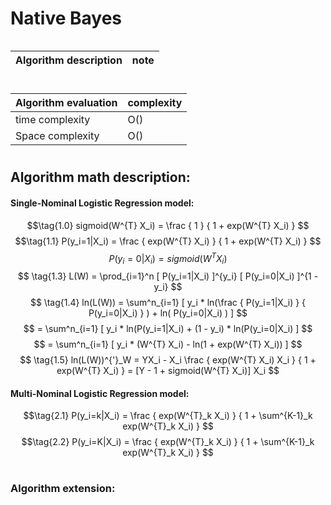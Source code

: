 # Native Bayes
```
```

Algorithm description|note
:--|:--

#
Algorithm evaluation|complexity
:--|:--
time complexity|O()
Space complexity|O()
#
## Algorithm math description:
#### Single-Nominal Logistic Regression model:
$$\tag{1.0}
sigmoid(W^{T} X_i) = \frac
{ 1 } { 1 + exp(W^{T} X_i) }
$$
$$\tag{1.1}
P(y_i=1|X_i) = \frac
{ exp(W^{T} X_i) }
{ 1 + exp(W^{T} X_i) }
$$
$$\tag{1.2}
P(y_i=0|X_i) = sigmoid(W^{T} X_i)
$$
$$
\tag{1.3}
L(W) = \prod_{i=1}^n
[ P(y_i=1|X_i) ]^{y_i}
[ P(y_i=0|X_i) ]^{1 - y_i}
$$
$$
\tag{1.4}
ln(L(W)) = \sum^n_{i=1} [
    y_i * ln(\frac
        { P(y_i=1|X_i) }
        { P(y_i=0|X_i) }
    ) + ln( P(y_i=0|X_i) )
]
$$
$$
= \sum^n_{i=1} [
    y_i * ln(P(y_i=1|X_i) +
    (1 - y_i) * ln(P(y_i=0|X_i)
]
$$
$$
= \sum^n_{i=1} [
    y_i * (W^{T} X_i) -
    ln(1 + exp(W^{T} X_i))
]
$$
$$
\tag{1.5}
ln(L(W))^{'}_W = 
YX_i - X_i \frac
    { exp(W^{T} X_i) X_i }
    { 1 + exp(W^{T} X_i) }
= [Y - 1 + sigmoid(W^{T} X_i)] X_i
$$

#### Multi-Nominal Logistic Regression model:
$$\tag{2.1}
P(y_i=k|X_i) = \frac
{ exp(W^{T}_k X_i) }
{ 1 + \sum^{K-1}_k exp(W^{T}_k X_i) }
$$
$$\tag{2.2}
P(y_i=K|X_i) = \frac
{ exp(W^{T}_k X_i) }
{ 1 + \sum^{K-1}_k exp(W^{T}_k X_i) }
$$
#
### Algorithm extension: